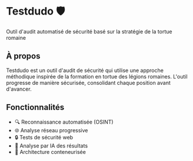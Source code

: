 # Testdudo 🛡️

Outil d'audit automatisé de sécurité basé sur la stratégie de la tortue romaine

## À propos

Testdudo est un outil d'audit de sécurité qui utilise une approche méthodique inspirée de la formation en tortue des légions romaines. L'outil progresse de manière sécurisée, consolidant chaque position avant d'avancer.

## Fonctionnalités

- 🔍 Reconnaissance automatisée (OSINT)
- 🌐 Analyse réseau progressive
- 🔒 Tests de sécurité web
- 🤖 Analyse par IA des résultats
- 🐳 Architecture conteneurisée